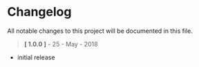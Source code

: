 # Changelog
All notable changes to this project will be documented in this file.

> **[ 1.0.0 ]** - 25 - May - 2018
  - initial release
